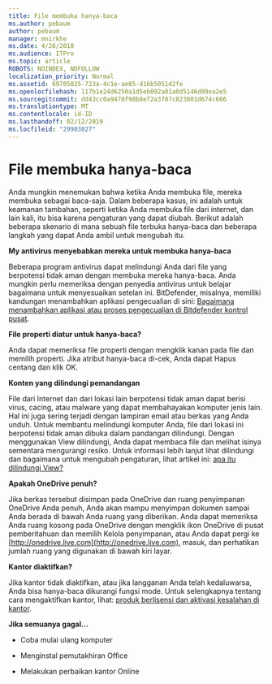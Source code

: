 ```yaml
---
title: File membuka hanya-baca
ms.author: pebaum
author: pebaum
manager: mnirkhe
ms.date: 4/26/2018
ms.audience: ITPro
ms.topic: article
ROBOTS: NOINDEX, NOFOLLOW
localization_priority: Normal
ms.assetid: 69705825-723a-4c1e-ae85-d16b5051d2fe
ms.openlocfilehash: 117b1e24d6250a1d5eb092a01a0d5146d09ea2e5
ms.sourcegitcommit: dd43cc0a9470f98b8ef2a3787c823801d674c666
ms.translationtype: MT
ms.contentlocale: id-ID
ms.lasthandoff: 02/12/2019
ms.locfileid: "29903027"
---
```

# <a name="file-open-read-only"></a>File membuka hanya-baca

Anda mungkin menemukan bahwa ketika Anda membuka file, mereka membuka sebagai baca-saja. Dalam beberapa kasus, ini adalah untuk keamanan tambahan, seperti ketika Anda membuka file dari internet, dan lain kali, itu bisa karena pengaturan yang dapat diubah. Berikut adalah beberapa skenario di mana sebuah file terbuka hanya-baca dan beberapa langkah yang dapat Anda ambil untuk mengubah itu.
  
 **My antivirus menyebabkan mereka untuk membuka hanya-baca**
  
Beberapa program antivirus dapat melindungi Anda dari file yang berpotensi tidak aman dengan membuka mereka hanya-baca. Anda mungkin perlu memeriksa dengan penyedia antivirus untuk belajar bagaimana untuk menyesuaikan setelan ini. BitDefender, misalnya, memiliki kandungan menambahkan aplikasi pengecualian di sini: [Bagaimana menambahkan aplikasi atau proses pengecualian di Bitdefender kontrol pusat](https://www.bitdefender.com/support/how-to-add-application-or-process-exclusions-in-bitdefender-control-center-1119.mdl).
  
 **File properti diatur untuk hanya-baca?**
  
Anda dapat memeriksa file properti dengan mengklik kanan pada file dan memilih properti. Jika atribut hanya-baca di-cek, Anda dapat Hapus centang dan klik OK.
  
 **Konten yang dilindungi pemandangan**
  
File dari Internet dan dari lokasi lain berpotensi tidak aman dapat berisi virus, cacing, atau malware yang dapat membahayakan komputer jenis lain. Hal ini juga sering terjadi dengan lampiran email atau berkas yang Anda unduh. Untuk membantu melindungi komputer Anda, file dari lokasi ini berpotensi tidak aman dibuka dalam pandangan dilindungi. Dengan menggunakan View dilindungi, Anda dapat membaca file dan melihat isinya sementara mengurangi resiko. Untuk informasi lebih lanjut lihat dilindungi dan bagaimana untuk mengubah pengaturan, lihat artikel ini: [apa itu dilindungi View?](https://support.office.com/article/d6f09ac7-e6b9-4495-8e43-2bbcdbcb6653)
  
 **Apakah OneDrive penuh?**
  
Jika berkas tersebut disimpan pada OneDrive dan ruang penyimpanan OneDrive Anda penuh, Anda akan mampu menyimpan dokumen sampai Anda berada di bawah Anda ruang yang diberikan. Anda dapat memeriksa Anda ruang kosong pada OneDrive dengan mengklik ikon OneDrive di pusat pemberitahuan dan memilih Kelola penyimpanan, atau Anda dapat pergi ke [http://onedrive.live.com](http://onedrive.live.com), masuk, dan perhatikan jumlah ruang yang digunakan di bawah kiri layar.
  
 **Kantor diaktifkan?**
  
Jika kantor tidak diaktifkan, atau jika langganan Anda telah kedaluwarsa, Anda bisa hanya-baca dikurangi fungsi mode. Untuk selengkapnya tentang cara mengaktifkan kantor, lihat: [produk berlisensi dan aktivasi kesalahan di kantor](https://support.office.com/article/0d23d3c0-c19c-4b2f-9845-5344fedc4380).
  
 **Jika semuanya gagal...**
  
- Coba mulai ulang komputer
    
- Menginstal pemutakhiran Office
    
- Melakukan perbaikan kantor Online
    

